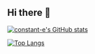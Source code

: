 ## Hi there 👋

<!--
**constant-e/constant-e** is a ✨ _special_ ✨ repository because its `README.md` (this file) appears on your GitHub profile.

Here are some ideas to get you started:

- 🔭 I’m currently working on ...
- 🌱 I’m currently learning ...
- 👯 I’m looking to collaborate on ...
- 🤔 I’m looking for help with ...
- 💬 Ask me about ...
- 📫 How to reach me: ...
- 😄 Pronouns: ...
- ⚡ Fun fact: ...
-->

[![constant-e's GitHub stats](https://github-readme-stats.vercel.app/api?username=constant-e)](https://github.com/anuraghazra/github-readme-stats)

[![Top Langs](https://github-readme-stats.vercel.app/api/top-langs/?username=constant-e&layout=compact)](https://github.com/anuraghazra/github-readme-stats)

